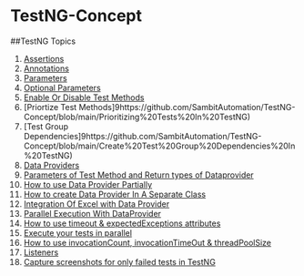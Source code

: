 # TestNG-Concept

##TestNG Topics

1. [Assertions](https://github.com/SambitAutomation/TestNG-Concept/blob/main/Assertions(%20Hard%20Assert%20And%20Soft%20Assert%20))
2. [Annotations](https://github.com/SambitAutomation/TestNG-Concept/blob/main/TestNG%20Annotations%20Verification)
3. [Parameters](https://github.com/SambitAutomation/TestNG-Concept/blob/main/Parameters%20In%20TestNG)
4. [Optional Parameters](https://github.com/SambitAutomation/TestNG-Concept/blob/main/Optional%20Parameters%20In%20TestNG)
5. [Enable Or Disable Test Methods](https://github.com/SambitAutomation/TestNG-Concept/blob/main/Enable%20And%20Disable%20Case%20In%20TestNG)
6. [Priortize Test Methods]9https://github.com/SambitAutomation/TestNG-Concept/blob/main/Prioritizing%20Tests%20In%20TestNG)
7. [Test Group Dependencies]9https://github.com/SambitAutomation/TestNG-Concept/blob/main/Create%20Test%20Group%20Dependencies%20In%20TestNG)
8. [Data Providers](https://github.com/SambitAutomation/TestNG-Concept/blob/main/DataProvider%20In%20TestNG)
9. [ Parameters of Test Method and Return types of Dataprovider](https://github.com/SambitAutomation/TestNG-Concept/blob/main/Parameters%20of%20Test%20Method%20and%20Return%20types%20of%20Dataprovider)
10. [How to use Data Provider Partially](https://github.com/SambitAutomation/TestNG-Concept/blob/main/How%20to%20use%20the%20dataprovider%20partially%20in%20TestNG)
11. [How to create Data Provider In A Separate Class](https://github.com/SambitAutomation/TestNG-Concept/blob/main/How%20to%20create%20the%20dataprovider%20in%20a%20separate%20class)
12. [Integration Of Excel with Data Provider](https://github.com/SambitAutomation/TestNG-Concept/blob/main/Integration%20of%20Excel%20with%20Dataprovider)
13. [Parallel Execution With DataProvider](https://github.com/SambitAutomation/TestNG-Concept/blob/main/Parallel%20execution%20with%20DataProvider%20in%20TestNG)
14. [How to use timeout & expectedExceptions attributes](https://github.com/SambitAutomation/TestNG-Concept/blob/main/How%20to%20use%20timeout%20%26%20expectedExceptions%20attributes%20in%20TestNG)
15. [Execute your tests in parallel](https://github.com/SambitAutomation/TestNG-Concept/blob/main/Execute%20your%20tests%20in%20parallel%20using%20TestNG)
16. [How to use invocationCount, invocationTimeOut & threadPoolSize](https://github.com/SambitAutomation/TestNG-Concept/blob/main/How%20to%20use%20invocationCount%2C%20invocationTimeOut%20%26%20threadPoolSize%20in%20TestNG)
17. [Listeners](https://github.com/SambitAutomation/TestNG-Concept/blob/main/Listeners%20In%20TestNG)
18. [Capture screenshots for only failed tests in TestNG](https://github.com/SambitAutomation/TestNG-Concept/blob/main/Capture%20screenshots%20for%20only%20failed%20tests%20in%20TestNG)

